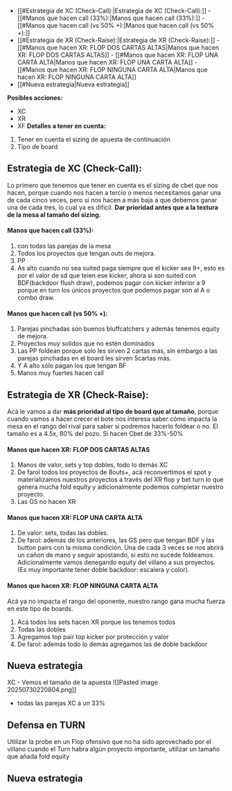 - [[#Estrategia de XC (Check-Call):|Estrategia de XC (Check-Call):]]
		- [[#Manos que hacen call (33%):|Manos que hacen call (33%):]]
		- [[#Manos que hacen call (vs 50% +):|Manos que hacen call (vs 50% +):]]
- [[#Estrategia de XR (Check-Raise):|Estrategia de XR (Check-Raise):]]
		- [[#Manos que hacen XR: FLOP DOS CARTAS ALTAS|Manos que hacen XR: FLOP DOS CARTAS ALTAS]]
		- [[#Manos que hacen XR: FLOP UNA CARTA ALTA|Manos que hacen XR: FLOP UNA CARTA ALTA]]
		- [[#Manos que hacen XR: FLOP NINGUNA CARTA ALTA|Manos que hacen XR: FLOP NINGUNA CARTA ALTA]]
- [[#Nueva estrategia|Nueva estrategia]]




**Posibles acciones:**
- XC
- XR
- XF
**Detalles a tener en cuenta:**
1. Tener en cuenta el sizing de apuesta de continuación
2. Tipo de board
## Estrategia de XC (Check-Call):
Lo primero que tenemos que tener en cuenta es el sizing de cbet que nos hacen, porque cuando nos hacen a tercio o menos necesitamos ganar una de cada cinco veces, pero si nos hacen a más baja a que debemos ganar una de cada tres, lo cual ya es dificil.
**Dar prioridad antes que a la textura de la mesa al tamaño del sizing.**

#### Manos que hacen call (33%):
1. con todas las parejas de la mesa
2. Todos los proyectos que tengan outs de mejora.
3. PP
4. As alto cuando no sea suited paga siempre que el kicker sea 9+, esto es por el valor de sd que teien ese kicker, ahora si son suited con BDF(backdoor flush draw), podemos pagar con kicker inferior a 9 porque en turn los únicos proyectos que podemos pagar son al A o combo draw.
#### Manos que hacen call (vs 50% +):
1. Parejas pinchadas son buenos bluffcatchers y además tenemos equity de mejora.
2. Proyectos muy solidos que no estén dominados
3. Las PP foldean porque solo les sirven 2 cartas más, sin embargo a las parejas pinchadas en el board les sirven 5cartas más.
4. Y A alto sólo pagan los que tengan BF
5. Manos muy fuertes hacen call

## Estrategia de XR (Check-Raise):

Acá le vamos a dar **más prioridad al tipo de board que al tamaño**, porque cuando vamos a hacer crecer el bote nos interesa saber cómo impacta la mesa en el rango del rival para saber si podremos hacerlo foldear o no. El tamaño es a 4.5x, 80% del pozo. Si hacen Cbet de 33%-50%
#### Manos que hacen XR: FLOP DOS CARTAS ALTAS
1. Manos de valor, sets y top dobles, todo lo demás XC
2. De farol todos los proyectos de 8outs+, acá reconvertimos el spot y materializamos nuestros proyectos a través del XR flop y bet turn lo que genera mucha fold equity y adicionalmente podemos completar nuestro proyecto.
3. Las GS no hacen XR

#### Manos que hacen XR: FLOP UNA CARTA ALTA
1. De valor: sets, todas las dobles.
2. De farol: además de los anteriores, las GS pero que tengan BDF y las button pairs con la misma condición. Una de cada 3 veces se nos abrirá un cañon de mano y seguir apostando, si esto no sucede foldeamos. Adicionalmente vamos denegando equity del villano a sus proyectos. (Es muy importante tener doble backdoor: escalera y color).

#### Manos que hacen XR: FLOP NINGUNA CARTA ALTA
Acá ya no impacta el rango del oponente, nuestro rango gana mucha fuerza en este tipo de boards.
1. Acá todos los sets hacen XR porque los tenemos todos
2. Todas las dobles
3. Agregamos top pair top kicker por protección y valor
4. De farol: además todo lo demás agregamos las de doble backdoor
## Nueva estrategia
XC - Vemos el tamaño de la apuesta
![[Pasted image 20250730220804.png]]
- todas las parejas XC a un 33%

## Defensa en TURN

Utilizar la probe en un Flop ofensivo que no ha sido aprovechado por el villano cuando el Turn habra algún proyecto importante, utilizar un tamaño que añada fold equity
## Nueva estrategia